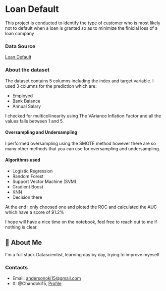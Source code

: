 # Loan Default
This project is conducted to identify the type of customer who is most likely not to default when a loan is granted so as to minimize the finicial loss of a loan company

### Data Source
[Loan Default](https://www.kaggle.com/datasets/kmldas/loan-default-prediction)

### About the dataset
The dataset contains 5 columns including the index and target variable.
I used 3 columns for the prediction which are:
- Employed
- Bank Balance
- Annual Salary

I checked for multicollinearity using The VAriance Inflation Factor and all the values falls between 1 and 5.

#### Oversampling and Undersampling
I performed oversampling using the SMOTE method however there are so many other methods that you can use for oversampling and undersampling. 

#### Algorithms used
- Logistic Regression
- Random Forest
- Support Vector Machine (SVM)
- Gradient Boost
- KNN
- Decision there

At the end i only choosed one and ploted the ROC and calculated the AUC which have a score of 91.2%

I hope will have a nice time on the notebook, feel free to reach out to me if nothing is clear.



## 🚀 About Me
I'm a full stack Datascientist, learning day by day, trying to improve myeself

### Contacts
- Email: andersonoki15@gmail.com
- X: @Chandoki15, [Profile](https://twitter.com/Chandoki15)

